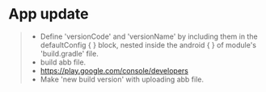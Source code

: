 # App update

> + Define 'versionCode' and 'versionName' by including them in the defaultConfig { } block, nested inside the android { } of module's 'build.gradle' file.
> + build abb file.
> + https://play.google.com/console/developers
> + Make 'new  build version' with uploading abb file.